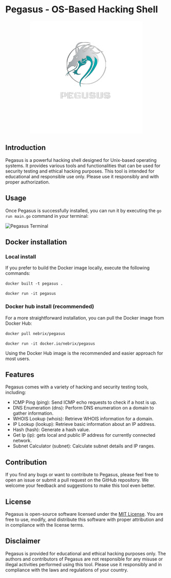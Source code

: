 # Pegasus - OS-Based Hacking Shell

<p align="center">
    <img src="images/pegasus.png" alt="pegasus logo">
</p>

## Introduction

Pegasus is a powerful hacking shell designed for Unix-based operating systems. It provides various tools and functionalities that can be used for security testing and ethical hacking purposes. This tool is intended for educational and responsible use only. Please use it responsibly and with proper authorization.

## Usage

Once Pegasus is successfully installed, you can run it by executing the `go run main.go` command in your terminal:

![Pegasus Terminal](https://github.com/Codezz-ops/Pegasus/assets/112660193/32d2fd19-b35d-469c-935c-34eb8f28d95c)

## Docker installation

### Local install
If you prefer to build the Docker image locally, execute the following commands:

`docker built -t pegasus .`

`docker run -it pegasus`

### Docker hub install (recommended)
For a more straightforward installation, you can pull the Docker image from Docker Hub:

`docker pull nebrix/pegasus`

`docker run -it docker.io/nebrix/pegasus`

Using the Docker Hub image is the recommended and easier approach for most users.

## Features

Pegasus comes with a variety of hacking and security testing tools, including:

- ICMP Ping (ping): Send ICMP echo requests to check if a host is up.
- DNS Enumeration (dns): Perform DNS enumeration on a domain to gather information.
- WHOIS Lookup (whois): Retrieve WHOIS information for a domain.
- IP Lookup (lookup): Retrieve basic information about an IP address.
- Hash (hash): Generate a hash value.
- Get Ip (ip): gets local and public IP address for currently connected network.
- Subnet Calculator (subnet): Calculate subnet details and IP ranges.

## Contribution

If you find any bugs or want to contribute to Pegasus, please feel free to open an issue or submit a pull request on the GitHub repository. We welcome your feedback and suggestions to make this tool even better.

## License

Pegasus is open-source software licensed under the [MIT License](https://github.com/Codezz-ops/Pegasus-Go/blob/main/COPYING). You are free to use, modify, and distribute this software with proper attribution and in compliance with the license terms.

## Disclaimer

Pegasus is provided for educational and ethical hacking purposes only. The authors and contributors of Pegasus are not responsible for any misuse or illegal activities performed using this tool. Please use it responsibly and in compliance with the laws and regulations of your country.